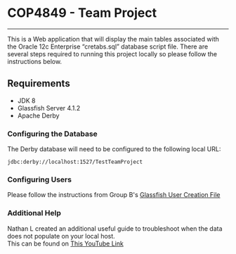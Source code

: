 # COP4849 - Team Project
- - - -
This is a Web application that will display the main tables associated with the 
Oracle 12c Enterprise “cretabs.sql” database script file. There are several steps required to running this project locally so please follow the instructions below.
## Requirements
* JDK 8
* Glassfish Server 4.1.2
* Apache Derby
### Configuring the Database
The Derby database will need to be configured to the following local URL: <br />

```jdbc:derby://localhost:1527/TestTeamProject```

### Configuring Users
Please follow the instructions from Group B's [Glassfish User Creation File](Group_Project_User_List.docx)
### Additional Help
Nathan L created an additional useful guide to troubleshoot when the data does not populate on your local host. <br />
This can be found on [This YouTube Link](https://www.youtube.com/watch?v=F9ljSnLdWWk)